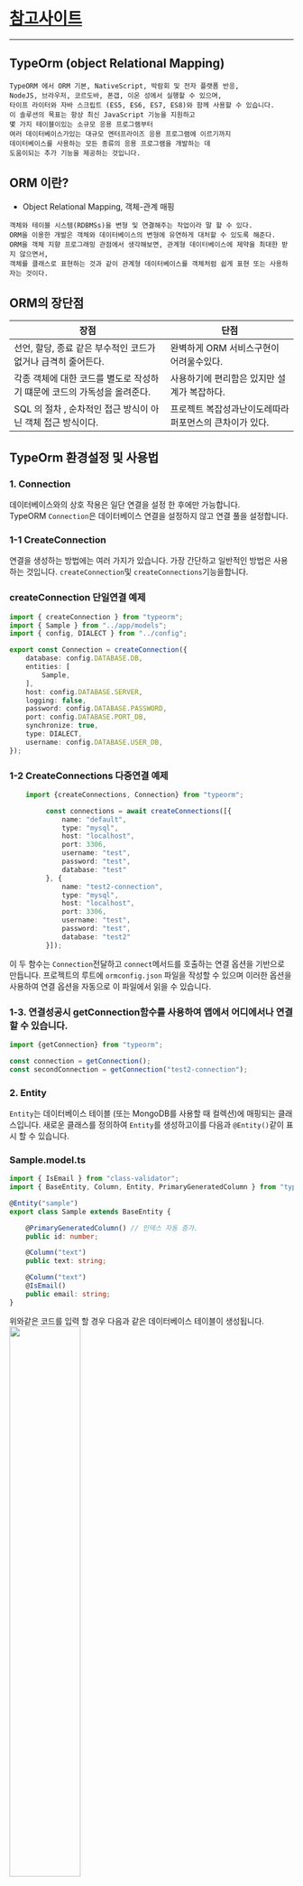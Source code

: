 # [참고사이트](https://dkant.net/2019/06/17/typeorm/)
------
## TypeOrm (object Relational Mapping)
```text
TypeORM 에서 ORM 기본, NativeScript, 박람회 및 전자 플랫폼 반응, 
NodeJS, 브라우저, 코르도바, 폰갭, 이온 성에서 실행할 수 있으며, 
타이프 라이터와 자바 스크립트 (ES5, ES6, ES7, ES8)와 함께 사용할 수 있습니다.
이 솔루션의 목표는 항상 최신 JavaScript 기능을 지원하고 
몇 가지 테이블이있는 소규모 응용 프로그램부터 
여러 데이터베이스가있는 대규모 엔터프라이즈 응용 프로그램에 이르기까지 
데이터베이스를 사용하는 모든 종류의 응용 프로그램을 개발하는 데 
도움이되는 추가 기능을 제공하는 것입니다.
```

## ORM 이란?
* Object Relational Mapping, 객체-관계 매핑
```text
객체와 테이블 시스템(RDBMSs)을 변형 및 연결해주는 작업이라 말 할 수 있다. 
ORM을 이용한 개발은 객체와 데이터베이스의 변형에 유연하게 대처할 수 있도록 해준다. 
ORM을 객체 지향 프로그래밍 관점에서 생각해보면, 관계형 데이터베이스에 제약을 최대한 받지 않으면서, 
객체를 클래스로 표현하는 것과 같이 관계형 데이터베이스를 객체처럼 쉽게 표현 또는 사용하자는 것이다.
```

## ORM의 장단점
장점 | 단점 |
---- | ---- |  
선언, 할당, 종료 같은 부수적인 코드가 없거나 급격히 줄어든다. | 완벽하게 ORM 서비스구현이 어려울수있다. |
각종 객체에 대한 코드를 별도로 작성하기 떄문에 코드의 가독성을 올려준다. | 사용하기에 편리함은 있지만 설계가 복잡하다. |
SQL 의 절차 , 순차적인 접근 방식이 아닌 객체 접근 방식이다. | 프로젝트 복잡성과난이도레따라 퍼포먼스의 큰차이가 있다.

## TypeOrm 환경설정 및 사용법
### 1. Connection
데이터베이스와의 상호 작용은 일단 연결을 설정 한 후에만 가능합니다.<br />
TypeORM <code>Connection</code>은 데이터베이스 연결을 설정하지 않고 연결 풀을 설정합니다.

### 1-1 CreateConnection
연결을 생성하는 방법에는 여러 가지가 있습니다. 
가장 간단하고 일반적인 방법은 사용하는 것입니다. 
<code>createConnection</code>및 <code>createConnections</code>기능을합니다.

### createConnection 단일연결 예제
```typescript
import { createConnection } from "typeorm";
import { Sample } from "../app/models";
import { config, DIALECT } from "../config";

export const Connection = createConnection({
    database: config.DATABASE.DB,
    entities: [
        Sample,
    ],
    host: config.DATABASE.SERVER,
    logging: false,
    password: config.DATABASE.PASSWORD,
    port: config.DATABASE.PORT_DB,
    synchronize: true,
    type: DIALECT,
    username: config.DATABASE.USER_DB,
});
```
### 1-2 CreateConnections 다중연결 예제
```typescript
    import {createConnections, Connection} from "typeorm";

         const connections = await createConnections([{
             name: "default",
             type: "mysql",
             host: "localhost",
             port: 3306,
             username: "test",
             password: "test",
             database: "test"
         }, {
             name: "test2-connection",
             type: "mysql",
             host: "localhost",
             port: 3306,
             username: "test",
             password: "test",
             database: "test2"
         }]);
```

이 두 함수는 <code>Connection</code>전달하고 <code>connect</code>메서드를 호출하는 연결 옵션을 기반으로 만듭니다. 
프로젝트의 루트에 <code>ormconfig.json</code> 파일을 작성할 수 있으며 이러한 옵션을 사용하여 
연결 옵션을 자동으로 이 파일에서 읽을 수 있습니다.

### 1-3. 연결성공시 getConnection함수를 사용하여 앱에서 어디에서나 연결할 수 있습니다.
```typescript
import {getConnection} from "typeorm";

const connection = getConnection();
const secondConnection = getConnection("test2-connection");
```

### 2. Entity
<code>Entity</code>는 데이터베이스 테이블 (또는 MongoDB를 사용할 때 컬렉션)에 매핑되는 클래스입니다. 
새로운 클래스를 정의하여 <code>Entity</code>를 생성하고이를 다음과 <code>@Entity()</code>같이 표시 할 수 있습니다.

### Sample.model.ts
```typescript
import { IsEmail } from "class-validator";
import { BaseEntity, Column, Entity, PrimaryGeneratedColumn } from "typeorm";

@Entity("sample")
export class Sample extends BaseEntity {

    @PrimaryGeneratedColumn() // 인덱스 자동 증가.
    public id: number;

    @Column("text")
    public text: string;

    @Column("text")
    @IsEmail()
    public email: string;
}
```
위와같은 코드를 입력 할 경우 다음과 같은 데이터베이스 테이블이 생성됩니다.
<img src="https://user-images.githubusercontent.com/33046341/78640725-2c0e3e00-78eb-11ea-98be-80267b0ffe27.png" width="50%"></img>

기본 엔티티는 열과 관계로 구성됩니다. 
각 엔티티는 반드시 (MongoDB를 사용중인 경우 또는 ObjectId가 열) 주 열을 갖습니다. 
각 개체는 연결 옵션에 등록해야합니다.

### 2-1. 연결옵션 설정
```typescript
import { createConnection } from "typeorm";
import { Sample } from "../app/models";
import { config, DIALECT } from "../config";

export const Connection = createConnection({
    database: config.DATABASE.DB,
    entities: [
        Sample,
    ],
    host: config.DATABASE.SERVER,
    logging: false,
    password: config.DATABASE.PASSWORD,
    port: config.DATABASE.PORT_DB,
    synchronize: true,
    type: DIALECT,
    username: config.DATABASE.USER_DB,
});
```
또는 모든 <code>Entity</code>가 포함 된 디렉토리 전체를 지정할 수 있으며 모든 <code>Entity</code>가로드됩니다.
```typescript
import {createConnection, Connection} from "typeorm";
const connection: Connection = await createConnection({
     type: "mysql",
     host: "localhost",
     port: 3306,
     username: "test",
     password: "test",
     database: "test",
     entities: ["entity/*.js"]
 });
```
> @ Entity <br />
> 선언된 부분의 아래 부분부터 model 부분이 된다는 의미로 쓰입니다.
>
> @ BaseEntity <br />
> save 를 쉽게 사용하기 위함입니다. 다른 용도도 있겠지만 우선은 그렇습니다.
>
> @ PrimaryGeneratedColumn  <br />
> primary key 를 적용시킨 컬럼 이라고 보시면 되겠습니다. 그리고 추가적으로 auto increase도 자동으로 설정이 됩니다.
>
> @ Column <br />
> 말그대로 컬럼 다른말로 필드라고 합니다. name 에 맞게 데이터가 들어가는 곳이죠.

2-2. 기본열
각 <code>Entity</code>에는 최소한 하나의 기본 열이 있어야합니다. 기본 열의 몇 가지 유형이 있습니다.
```typescript
import { IsEmail } from "class-validator";
import { BaseEntity, Column, Entity, PrimaryColumn } from "typeorm";

@Entity("sample")
export class Sample extends BaseEntity {

    @PrimaryColumn()
    public id: number;

    @Column("text")
    public text: string;

    @Column("text")
    @IsEmail()
    public email: string;
}
```
<code>@PrimaryColumn()</code>모든 유형의 값을 취하는 기본 열을 만듭니다. 
열 유형을 지정할 수 있습니다. 
열 유형을 지정하지 않으면 특성 유형에서 유추됩니다.
아래 예제는 <code>int</code>저장하기 전에 수동으로 지정해야하는 유형으로 <code>ID</code>를 만듭니다.
```typescript
import { IsEmail } from "class-validator";
import { BaseEntity, Column, Entity, PrimaryGeneratedColumn } from "typeorm";

@Entity("sample")
export class Sample extends BaseEntity {

    @PrimaryGeneratedColumn() // 인덱스 자동 증가.
    public id: number;

    @Column("text")
    public text: string;

    @Column("text")
    @IsEmail()
    public email: string;

}
```
<code>@PrimaryGeneratedColumn(“uuid”)</code>값이 자동으로 생성되는 기본 열을 만듭니다. 
<code>uuid.Uuid</code>는 고유 한 문자열 ID입니다. 
저장하기 전에 값을 수동으로 지정할 필요가 없습니다. 
값이 자동으로 생성됩니다.

```typescript
import { IsEmail } from "class-validator";
import { BaseEntity, Column, Entity, PrimaryColumn } from "typeorm";

@Entity("sample")
export class Sample extends BaseEntity {

    @PrimaryColumn()
    public id: number;

    @Column("text")
    public text: string;

    @Column("text")
    @IsEmail()
    public email: string;
}
```
<code>Entity</code>를 사용하여 <code>Entity</code>를 저장 save하면 항상 주어진 <code>Entity</code> ID (또는 ID)로 엔티티를 데이터베이스에서 찾습니다. id / id가 발견되면 데이터베이스에서이 행을 갱신합니다. id / ids 행이없는 경우 새 행이 삽입된다.

### 3. 기타설정

대부분의 경우 연결 옵션을 편리하고 관리하기 용이하게, 별도의 구성 파일에 저장하려고 합니다. 
TypeORM은 여러 구성 소스를 지원하며, <code>ormconfig.[format]</code> 파일을 만들고 
<code> createConnection()</code> 구성을 전달하지 않고 응용 프로그램 호출에 구성을 저장하기만 하면 됩니다.

